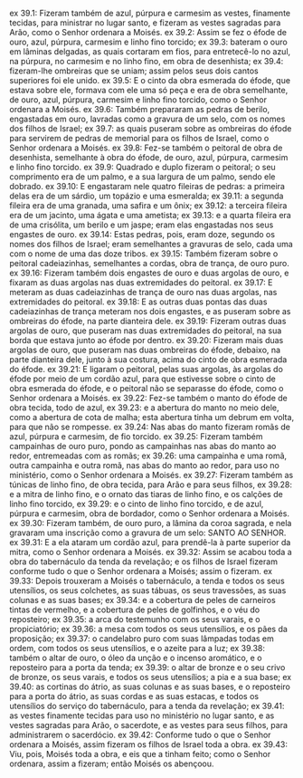 ex 39.1: Fizeram também de azul, púrpura e carmesim as vestes, finamente tecidas, para ministrar no lugar santo, e fizeram as vestes sagradas para Arão, como o Senhor ordenara a Moisés.
ex 39.2: Assim se fez o éfode de ouro, azul, púrpura, carmesim e linho fino torcido;
ex 39.3: bateram o ouro em lâminas delgadas, as quais cortaram em fios, para entretecê-lo no azul, na púrpura, no carmesim e no linho fino, em obra de desenhista;
ex 39.4: fizeram-lhe ombreiras que se uniam; assim pelos seus dois cantos superiores foi ele unido.
ex 39.5: E o cinto da obra esmerada do éfode, que estava sobre ele, formava com ele uma só peça e era de obra semelhante, de ouro, azul, púrpura, carmesim e linho fino torcido, como o Senhor ordenara a Moisés.
ex 39.6: Também prepararam as pedras de berilo, engastadas em ouro, lavradas como a gravura de um selo, com os nomes dos filhos de Israel;
ex 39.7: as quais puseram sobre as ombreiras do éfode para servirem de pedras de memorial para os filhos de Israel, como o Senhor ordenara a Moisés.
ex 39.8: Fez-se também o peitoral de obra de desenhista, semelhante à obra do éfode, de ouro, azul, púrpura, carmesim e linho fino torcido.
ex 39.9: Quadrado e duplo fizeram o peitoral; o seu comprimento era de um palmo, e a sua largura de um palmo, sendo ele dobrado.
ex 39.10: E engastaram nele quatro fileiras de pedras: a primeira delas era de um sárdio, um topázio e uma esmeralda;
ex 39.11: a segunda fileira era de uma granada, uma safira e um ônix;
ex 39.12: a terceira fileira era de um jacinto, uma ágata e uma ametista;
ex 39.13: e a quarta fileira era de uma crisólita, um berilo e um jaspe; eram elas engastadas nos seus engastes de ouro.
ex 39.14: Estas pedras, pois, eram doze, segundo os nomes dos filhos de Israel; eram semelhantes a gravuras de selo, cada uma com o nome de uma das doze tribos.
ex 39.15: Também fizeram sobre o peitoral cadeiazinhas, semelhantes a cordas, obra de trança, de ouro puro.
ex 39.16: Fizeram também dois engastes de ouro e duas argolas de ouro, e fixaram as duas argolas nas duas extremidades do peitoral.
ex 39.17: E meteram as duas cadeiazinhas de trança de ouro nas duas argolas, nas extremidades do peitoral.
ex 39.18: E as outras duas pontas das duas cadeiazinhas de trança meteram nos dois engastes, e as puseram sobre as ombreiras do éfode, na parte dianteira dele.
ex 39.19: Fizeram outras duas argolas de ouro, que puseram nas duas extremidades do peitoral, na sua borda que estava junto ao éfode por dentro.
ex 39.20: Fizeram mais duas argolas de ouro, que puseram nas duas ombreiras do éfode, debaixo, na parte dianteira dele, junto à sua costura, acima do cinto de obra esmerada do éfode.
ex 39.21: E ligaram o peitoral, pelas suas argolas, às argolas do éfode por meio de um cordão azul, para que estivesse sobre o cinto de obra esmerada do éfode, e o peitoral não se separasse do éfode, como o Senhor ordenara a Moisés.
ex 39.22: Fez-se também o manto do éfode de obra tecida, todo de azul,
ex 39.23: e a abertura do manto no meio dele, como a abertura de cota de malha; esta abertura tinha um debrum em volta, para que não se rompesse.
ex 39.24: Nas abas do manto fizeram romãs de azul, púrpura e carmesim, de fio torcido.
ex 39.25: Fizeram também campainhas de ouro puro, pondo as campainhas nas abas do manto ao redor, entremeadas com as romãs;
ex 39.26: uma campainha e uma romã, outra campainha e outra romã, nas abas do manto ao redor, para uso no ministério, como o Senhor ordenara a Moisés.
ex 39.27: Fizeram também as túnicas de linho fino, de obra tecida, para Arão e para seus filhos,
ex 39.28: e a mitra de linho fino, e o ornato das tiaras de linho fino, e os calções de linho fino torcido,
ex 39.29: e o cinto de linho fino torcido, e de azul, púrpura e carmesim, obra de bordador, como o Senhor ordenara a Moisés.
ex 39.30: Fizeram também, de ouro puro, a lâmina da coroa sagrada, e nela gravaram uma inscrição como a gravura de um selo: SANTO AO SENHOR.
ex 39.31: E a ela ataram um cordão azul, para prendê-la à parte superior da mitra, como o Senhor ordenara a Moisés.
ex 39.32: Assim se acabou toda a obra do tabernáculo da tenda da revelação; e os filhos de Israel fizeram conforme tudo o que o Senhor ordenara a Moisés; assim o fizeram.
ex 39.33: Depois trouxeram a Moisés o tabernáculo, a tenda e todos os seus utensílios, os seus colchetes, as suas tábuas, os seus travessões, as suas colunas e as suas bases;
ex 39.34: e a cobertura de peles de carneiros tintas de vermelho, e a cobertura de peles de golfinhos, e o véu do reposteiro;
ex 39.35: a arca do testemunho com os seus varais, e o propiciatório;
ex 39.36: a mesa com todos os seus utensílios, e os pães da proposição;
ex 39.37: o candelabro puro com suas lâmpadas todas em ordem, com todos os seus utensílios, e o azeite para a luz;
ex 39.38: também o altar de ouro, o óleo da unção e o incenso aromático, e o reposteiro para a porta da tenda;
ex 39.39: o altar de bronze e o seu crivo de bronze, os seus varais, e todos os seus utensílios; a pia e a sua base;
ex 39.40: as cortinas do átrio, as suas colunas e as suas bases, e o reposteiro para a porta do átrio, as suas cordas e as suas estacas, e todos os utensílios do serviço do tabernáculo, para a tenda da revelação;
ex 39.41: as vestes finamente tecidas para uso no ministério no lugar santo, e as vestes sagradas para Arão, o sacerdote, e as vestes para seus filhos, para administrarem o sacerdócio.
ex 39.42: Conforme tudo o que o Senhor ordenara a Moisés, assim fizeram os filhos de Israel toda a obra.
ex 39.43: Viu, pois, Moisés toda a obra, e eis que a tinham feito; como o Senhor ordenara, assim a fizeram; então Moisés os abençoou.
